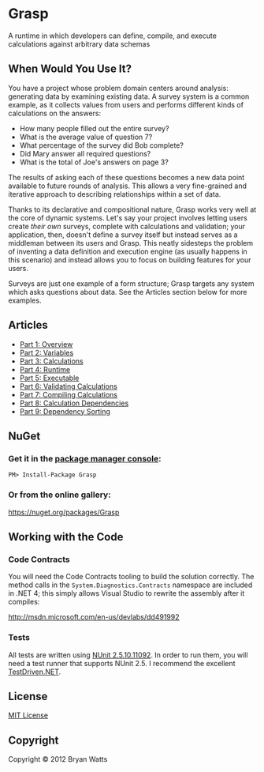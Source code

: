 # Grasp

A runtime in which developers can define, compile, and execute calculations against arbitrary data schemas

## When Would You Use It?

You have a project whose problem domain centers around analysis: generating data by examining existing data. A survey system is a common example, as it collects values from users and performs different kinds of calculations on the answers:

* How many people filled out the entire survey?
* What is the average value of question 7?
* What percentage of the survey did Bob complete?
* Did Mary answer all required questions?
* What is the total of Joe's answers on page 3?

The results of asking each of these questions becomes a new data point available to future rounds of analysis. This allows a very fine-grained and iterative approach to describing relationships within a set of data.

Thanks to its declarative and compositional nature, Grasp works very well at the core of dynamic systems. Let's say your project involves letting users create _their own_ surveys, complete with calculations and validation; your application, then, doesn't define a survey itself but instead serves as a middleman between its users and Grasp. This neatly sidesteps the problem of inventing a data definition and execution engine (as usually happens in this scenario) and instead allows you to focus on building features for your users.

Surveys are just one example of a form structure; Grasp targets any system which asks questions about data. See the Articles section below for more examples.

## Articles

* [Part 1: Overview](http://www.executableintent.com/grasp-a-net-analysis-engine-part-1-overview/)
* [Part 2: Variables](http://www.executableintent.com/grasp-a-net-analysis-engine-part-2-variables/)
* [Part 3: Calculations](http://www.executableintent.com/grasp-a-net-analysis-engine-part-3-calculations/)
* [Part 4: Runtime](http://www.executableintent.com/grasp-a-net-analysis-engine-part-4-runtime/)
* [Part 5: Executable](http://www.executableintent.com/grasp-a-net-analysis-engine-part-5-executable/)
* [Part 6: Validating Calculations](http://www.executableintent.com/grasp-a-net-analysis-engine-part-6-validating-calculations/)
* [Part 7: Compiling Calculations](http://www.executableintent.com/grasp-a-net-analysis-engine-part-7-compiling-calculations/)
* [Part 8: Calculation Dependencies](http://www.executableintent.com/grasp-a-net-analysis-engine-part-8-calculation-dependencies/)
* [Part 9: Dependency Sorting](http://www.executableintent.com/grasp-a-net-analysis-engine-part-9-dependency-sorting/)

## NuGet

### Get it in the [package manager console](http://docs.nuget.org/docs/start-here/using-the-package-manager-console):

    PM> Install-Package Grasp

### Or from the online gallery:
https://nuget.org/packages/Grasp

## Working with the Code

### Code Contracts

You will need the Code Contracts tooling to build the solution correctly. The method calls in the `System.Diagnostics.Contracts` namespace are included in .NET 4; this simply allows Visual Studio to rewrite the assembly after it compiles:

http://msdn.microsoft.com/en-us/devlabs/dd491992

### Tests

All tests are written using [NUnit 2.5.10.11092](http://nuget.org/packages/NUnit/2.5.10.11092). In order to run them, you will need a test runner that supports NUnit 2.5. I recommend the excellent [TestDriven.NET](http://www.testdriven.net/). 

## License
[MIT License](https://github.com/bwatts/Grasp/blob/master/Grasp-License.txt)

## Copyright

Copyright &copy; 2012 Bryan Watts
